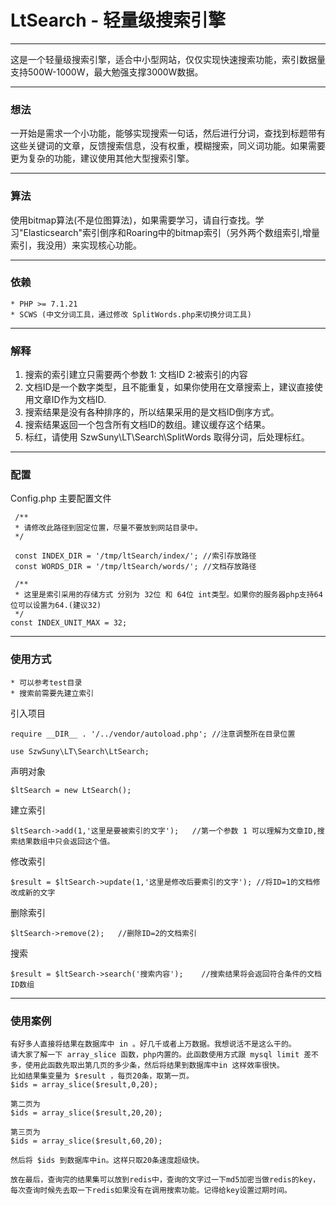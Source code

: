 # LtSearch - 轻量级搜索引擎
------
这是一个轻量级搜索引擎，适合中小型网站，仅仅实现快速搜索功能，索引数据量支持500W-1000W，最大勉强支撑3000W数据。

------
### 想法

一开始是需求一个小功能，能够实现搜索一句话，然后进行分词，查找到标题带有这些关键词的文章，反馈搜索信息，没有权重，模糊搜索，同义词功能。如果需要更为复杂的功能，建议使用其他大型搜索引擎。

------
### 算法

使用bitmap算法(不是位图算法)，如果需要学习，请自行查找。学习"Elasticsearch"索引倒序和Roaring中的bitmap索引（另外两个数组索引,增量索引，我没用）来实现核心功能。

------
### 依赖

    * PHP >= 7.1.21
    * SCWS (中文分词工具，通过修改 SplitWords.php来切换分词工具)

------
### 解释

1. 搜索的索引建立只需要两个参数 1: 文档ID 2:被索引的内容
2. 文档ID是一个数字类型，且不能重复，如果你使用在文章搜索上，建议直接使用文章ID作为文档ID.
3. 搜索结果是没有各种排序的，所以结果采用的是文档ID倒序方式。
4. 搜索结果返回一个包含所有文档ID的数组。建议缓存这个结果。
5. 标红，请使用 SzwSuny\LT\Search\SplitWords 取得分词，后处理标红。

------

### 配置

Config.php 主要配置文件

     /**
     * 请修改此路径到固定位置，尽量不要放到网站目录中。
     */

     const INDEX_DIR = '/tmp/ltSearch/index/'; //索引存放路径
     const WORDS_DIR = '/tmp/ltSearch/words/'; //文档存放路径

     /**
     * 这里是索引采用的存储方式 分别为 32位 和 64位 int类型。如果你的服务器php支持64位可以设置为64.(建议32)
     */
    const INDEX_UNIT_MAX = 32;

------
### 使用方式 

    * 可以参考test目录
    * 搜索前需要先建立索引

引入项目

    require __DIR__ . '/../vendor/autoload.php'; //注意调整所在目录位置

    use SzwSuny\LT\Search\LtSearch;

声明对象

    $ltSearch = new LtSearch();

建立索引

    $ltSearch->add(1,'这里是要被索引的文字');   //第一个参数 1 可以理解为文章ID,搜索结果数组中只会返回这个值。

修改索引

    $result = $ltSearch->update(1,'这里是修改后要索引的文字'); //将ID=1的文档修改成新的文字

删除索引

    $ltSearch->remove(2);   //删除ID=2的文档索引

搜索

    $result = $ltSearch->search('搜索内容');    //搜索结果将会返回符合条件的文档ID数组

------
### 使用案例

    有好多人直接将结果在数据库中 in 。好几千或者上万数据。我想说活不是这么干的。
    请大家了解一下 array_slice 函数，php内置的。此函数使用方式跟 mysql limit 差不多，使用此函数先取出第几页的多少条，然后将结果到数据库中in 这样效率很快。
    比如结果集变量为 $result ，每页20条，取第一页。
    $ids = array_slice($result,0,20);

    第二页为
    $ids = array_slice($result,20,20);

    第三页为
    $ids = array_slice($result,60,20);

    然后将 $ids 到数据库中in。这样只取20条速度超级快。

    放在最后，查询完的结果集可以放到redis中，查询的文字过一下md5加密当做redis的key，每次查询时候先去取一下redis如果没有在调用搜索功能。记得给key设置过期时间。
